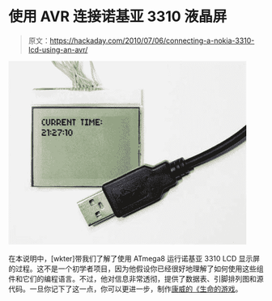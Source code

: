 # 使用 AVR 连接诺基亚 3310 液晶屏

> 原文：<https://hackaday.com/2010/07/06/connecting-a-nokia-3310-lcd-using-an-avr/>

![](img/3ae4af6ec6111bc1ddfbcd11fae215b2.png "Connecting-Nokia-3310-LCD-to-USB-using-AVR")

在本说明中，[wkter]带我们了解了使用 ATmega8 运行诺基亚 3310 LCD 显示屏的过程。这不是一个初学者项目，因为他假设你已经很好地理解了如何使用这些组件和它们的编程语言。不过，他对信息非常透彻，提供了数据表、引脚排列图和源代码。一旦你记下了这一点，你可以更进一步，制作[康威的《生命的游戏](http://hackaday.com/2009/09/28/capacitive-buttons-control-all-life/)。